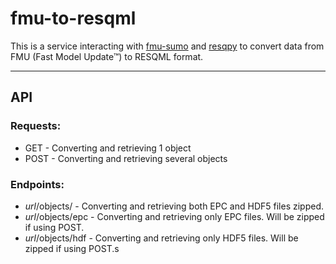 # fmu-to-resqml

This is a service interacting with [fmu-sumo](https://github.com/equinor/fmu-sumo) and [resqpy](https://github.com/bp/resqpy) to convert data from FMU (Fast Model Update™) to RESQML format.

------------------------------------------------------------------

## API

### Requests:

* GET - Converting and retrieving 1 object 
* POST - Converting and retrieving several objects


### Endpoints:

* *url*/objects/ - Converting and retrieving both EPC and HDF5 files zipped.
* *url*/objects/epc - Converting and retrieving only EPC files. Will be zipped if using POST.
* *url*/objects/hdf - Converting and retrieving only HDF5 files. Will be zipped if using POST.s